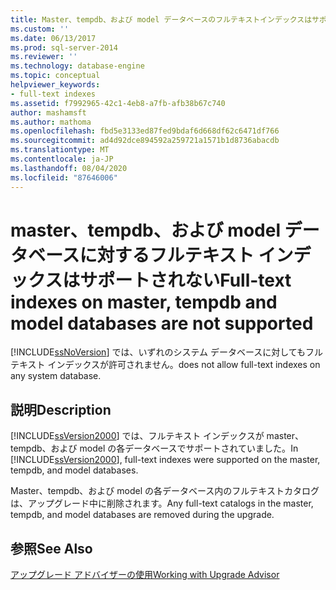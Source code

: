```yaml
---
title: Master、tempdb、および model データベースのフルテキストインデックスはサポートされていません |Microsoft Docs
ms.custom: ''
ms.date: 06/13/2017
ms.prod: sql-server-2014
ms.reviewer: ''
ms.technology: database-engine
ms.topic: conceptual
helpviewer_keywords:
- full-text indexes
ms.assetid: f7992965-42c1-4eb8-a7fb-afb38b67c740
author: mashamsft
ms.author: mathoma
ms.openlocfilehash: fbd5e3133ed87fed9bdaf6d668df62c6471df766
ms.sourcegitcommit: ad4d92dce894592a259721a1571b1d8736abacdb
ms.translationtype: MT
ms.contentlocale: ja-JP
ms.lasthandoff: 08/04/2020
ms.locfileid: "87646006"
---
```

# <a name="full-text-indexes-on-master-tempdb-and-model-databases-are-not-supported"></a><span data-ttu-id="03597-102">master、tempdb、および model データベースに対するフルテキスト インデックスはサポートされない</span><span class="sxs-lookup"><span data-stu-id="03597-102">Full-text indexes on master, tempdb and model databases are not supported</span></span>
  [!INCLUDE[ssNoVersion](../../includes/ssnoversion-md.md)] <span data-ttu-id="03597-103">では、いずれのシステム データベースに対してもフルテキスト インデックスが許可されません。</span><span class="sxs-lookup"><span data-stu-id="03597-103">does not allow full-text indexes on any system database.</span></span>  
  
## <a name="description"></a><span data-ttu-id="03597-104">説明</span><span class="sxs-lookup"><span data-stu-id="03597-104">Description</span></span>  
 <span data-ttu-id="03597-105">[!INCLUDE[ssVersion2000](../../includes/ssversion2000-md.md)] では、フルテキスト インデックスが master、tempdb、および model の各データベースでサポートされていました。</span><span class="sxs-lookup"><span data-stu-id="03597-105">In [!INCLUDE[ssVersion2000](../../includes/ssversion2000-md.md)], full-text indexes were supported on the master, tempdb, and model databases.</span></span>  
  
 <span data-ttu-id="03597-106">Master、tempdb、および model の各データベース内のフルテキストカタログは、アップグレード中に削除されます。</span><span class="sxs-lookup"><span data-stu-id="03597-106">Any full-text catalogs in the master, tempdb, and model databases are removed during the upgrade.</span></span>  
  
## <a name="see-also"></a><span data-ttu-id="03597-107">参照</span><span class="sxs-lookup"><span data-stu-id="03597-107">See Also</span></span>  
 [<span data-ttu-id="03597-108">アップグレード アドバイザーの使用</span><span class="sxs-lookup"><span data-stu-id="03597-108">Working with Upgrade Advisor</span></span>](../../../2014/sql-server/install/working-with-upgrade-advisor.md)  
  
  
